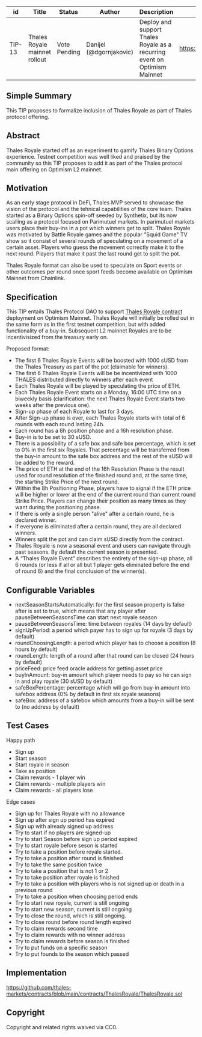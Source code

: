 | id | Title | Status | Author | Description | Discussions to | Created |
| ----------- | ----------- | ----------- | ----------- | ----------- | ----------- | ----------- |
| TIP-13 | Thales Royale mainnet rollout| Vote Pending | Danijel (@dgornjakovic) | Deploy and support Thales Royale as a recurring event on Optimism Mainnet | https://discord.gg/8bzFdpGTrp | 2021-12-10
 
## Simple Summary
 
This TIP proposes to formalize inclusion of Thales Royale as part of Thales protocol offering. 
 
## Abstract
 
Thales Royale started off as an experiment to gamify Thales Binary Options experience. Testnet competition was well liked and praised by the community so this TIP proposes to add it as part of the Thales protocol main offering on Optimism L2 mainnet.
 
## Motivation
 
As an early stage protocol in DeFi, Thales MVP served to showcase the vision of the protocol and the tehnical capabilities of the core team. Thales started as a Binary Options spin-off seeded by Synthetix, but its now scalling as a protocol focused on Parimutuel markets.
In parimutuel markets users place their buy-ins in a pot which winners get to split.
Thales Royale was motivated by Battle Royale games and the popular "Squid Game" TV show so it consist of several rounds of speculating on a movement of a certain asset. Players who guess the movement correctly make it to the next round. 
Players that make it past the last round get to split the pot. 

Thales Royale format can also be used to speculate on Sport events or other outcomes per round once sport feeds become available on Optimism Mainnet from Chainlink.
 
## Specification
 
This TIP entails Thales Protocol DAO to support [Thales Royale contract](https://github.com/thales-markets/contracts/blob/main/contracts/ThalesRoyale/ThalesRoyale.sol) deployment on Optimism Mainnet. Thales Royale will initially be rolled out in the same form as in the first testnet competition, but with added functionality of a buy-in. Subsequent L2 mainnet Royales are to be incentivisized from the treasury early on.  

Proposed format:  

* The first 6 Thales Royale Events will be boosted with 1000 sUSD from the Thales Treasury as part of the pot (claimable for winners).
* The first 6 Thales Royale Events will be be incentivized with 1000 THALES distributed directly to winners after each event 
* Each Thales Royale will be played by speculating the price of ETH.
* Each Thales Royale Event starts on a Monday, 16:00 UTC time on a biweekly basis (clarification: the next Thales Royale Event starts two weeks after the previous one).
* Sign-up phase of each Royale to last for 3 days.
* After Sign-up phase is over, each Thales Royale starts with total of 6 rounds with each round lasting 24h.
* Each round has a 8h position phase and a 16h resolution phase.
* Buy-in is to be set to 30 sUSD.
* There is a possibility of a safe box and safe box percentage, which is set to 0% in the first six Royales. That percentage will be transferred from the buy-in amount to the safe box address and the rest of the sUSD will be added to the reward.
* The price of ETH at the end of the 16h Resolution Phase is the result used for round resolution of the finished round and, at the same time, the starting Strike Price of the next round.
* Within the 8h Positioning Phase, players have to signal if the ETH price will be higher or lower at the end of the current round than current round Strike Price. Players can change their position as many times as they want during the positioning phase.
* If there is only a single person "alive" after a certain round, he is declared winner.
* If everyone is eliminated after a certain round, they are all declared winners.
* Winners split the pot and can claim sUSD directly from the contract.
* Thales Royale is now a seasonal event and users can navigate through past seasons. By default the current season is presented.
* A “Thales Royale Event” describes the entirety of the sign-up phase, all 6 rounds (or less if all or all but 1 player gets eliminated before the end of round 6) and the final conclusion of the winner(s).  

## Configurable Variables

 - nextSeasonStartsAutomatically: for the first season property is false after is set to true, which means that any player after pauseBetweenSeasonsTime can start next royale season
 - pauseBetweenSeasonsTime: time between royales (14 days by default)
 - signUpPeriod: a period which payer has to sign up for royale (3 days by default)
 - roundChoosingLength: a period which player has to choose a position (8 hours by default)
 - roundLength: length of a round after that round can be closed (24 hours by default)
 - priceFeed: price feed oracle address for getting asset price
 - buyInAmount: buy-in amount which player needs to pay so he can sign in and play royale (30 sUSD by default)
 - safeBoxPercentage: percentage which will go from buy-in amount into safebox address (0% by default in first six royale seasons)
 - safeBox: address of a safebox which amounts from a buy-in will be sent to (no address by default)

## Test Cases

Happy path
 - Sign up
 - Start season
 - Start royale in season
 - Take as position
 - Claim rewards - 1 player win
 - Claim rewards - multiple players win
 - Claim rewards - all players lose

Edge cases
 - Sign up for Thales Royale with no allowance
 - Sign up after sign up period has expired
 - Sign up with already signed up address
 - Try to start if no players are signed-up
 - Try to start Season before sign up period expired
 - Try to start royale before seson is started
 - Try to take a position before royale started.
 - Try to take a position after round is finished
 - Try to take the same position twice
 - Try to take a position that is not 1 or 2
 - Try to take position after royale is finished
 - Try to take a position with players who is not signed up or death in a previous round
 - Try to take a position when choosing period ends
 - Try to start new royale, current is still ongoing
 - Try to start new season, current is still ongoing
 - Try to close the round, which is still ongoing.
 - Try to close round before round length expired
 - Try to claim rewards second time
 - Try to claim rewards with no winner address
 - Try to claim rewards before season is finished
 - Try to put funds on a specific season
 - Try to put founds to the season which passed
 
 
## Implementation
 
https://github.com/thales-markets/contracts/blob/main/contracts/ThalesRoyale/ThalesRoyale.sol
 
## Copyright
 
Copyright and related rights waived via CC0.
